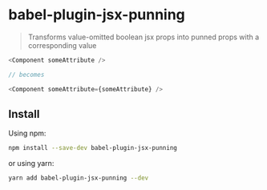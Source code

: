 # babel-plugin-jsx-punning

> Transforms value-omitted boolean jsx props into punned props with a corresponding value 

```javascript
<Component someAttribute />

// becomes

<Component someAttribute={someAttribute} />
```

## Install

Using npm:

```sh
npm install --save-dev babel-plugin-jsx-punning
```

or using yarn:

```sh
yarn add babel-plugin-jsx-punning --dev
```